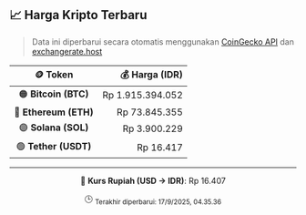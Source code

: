

<!-- HARGA_KRIPTO -->
## 📈 Harga Kripto Terbaru

> Data ini diperbarui secara otomatis menggunakan [CoinGecko API](https://www.coingecko.com/) dan [exchangerate.host](https://exchangerate.host/)

<div align="center">

| 🪙 Token | 💰 Harga (IDR) |
|:------:|---------------:|
| 🟠 **Bitcoin (BTC)**   | Rp 1.915.394.052 |
| 🔵 **Ethereum (ETH)**  | Rp 73.845.355 |
| 🟣 **Solana (SOL)**    | Rp 3.900.229 |
| 🟢 **Tether (USDT)**   | Rp 16.417 |

---

💱 **Kurs Rupiah (USD → IDR)**: Rp 16.407

🕒 <sub>Terakhir diperbarui: 17/9/2025, 04.35.36</sub>

</div>
<!-- /HARGA_KRIPTO -->